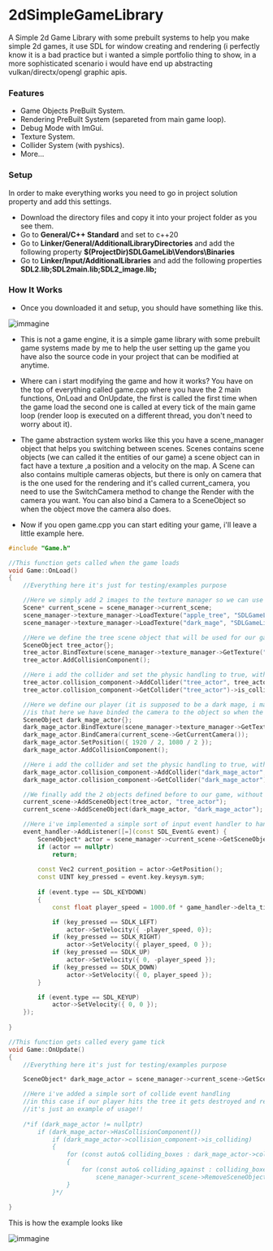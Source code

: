 # 2dSimpleGameLibrary

A Simple 2d Game Library with some prebuilt systems to help you make simple 2d games, it use SDL for window creating and rendering (i perfectly know it is a bad practice but i wanted a simple portfolio thing to show, in a more sophisticated scenario i would have end up abstracting vulkan/directx/opengl graphic apis.

### Features

- Game Objects PreBuilt System.
- Rendering PreBuilt System (separeted from main game loop).
- Debug Mode with ImGui.
- Texture System.
- Collider System (with pyshics).
- More...

### Setup 

In order to make everything works you need to go in project solution property and add this settings.
- Download the directory files and copy it into your project folder as you see them.
- Go to **General/C++ Standard** and set to c++20
- Go to **Linker/General/AdditionalLibraryDirectories** and add the following property **$(ProjectDir)SDLGameLib\Vendors\Binaries**
- Go to **Linker/Input/AdditionalLibraries** and add the following properties **SDL2.lib;SDL2main.lib;SDL2_image.lib;**

### How It Works
- Once you downloaded it and setup, you should have something like this.

![immagine](https://user-images.githubusercontent.com/85369525/207132906-8f2d8c28-3cea-42fe-805b-11840979baeb.png)

- This is not a game engine, it is a simple game library with some prebuilt game systems made by me to help the user setting up the game
 you have also the source code in your project that can be modified at anytime. 
- Where can i start modifying the game and how it works? You have on the top of everything called game.cpp where you have the 2 main functions, OnLoad and OnUpdate, the first is called the first time when the game load the second one is called at every tick of the main game loop (render loop is executed on a different thread, you don't need to worry about it).
- The game abstraction system works like this you have a scene_manager object that helps you switching between scenes. Scenes contains scene objects (we can called it the entities of our game) a scene object can in fact have a texture ,a position and a velocity on the map. A Scene can also contains multiple cameras objects, but there is only on camera that is the one used for the rendering and it's called current_camera, you need to use the SwitchCamera method to change the Render with the camera you want. You can also bind a Camera to a SceneObject so when the object move the camera also does. 

- Now if you open game.cpp you can start editing your game, i'll leave a little example here.

```c++
#include "Game.h"

//This function gets called when the game loads
void Game::OnLoad()
{
	//Everything here it's just for testing/examples purpose

	//Here we simply add 2 images to the texture manager so we can use it later, using the texture manager prevents loading the same texture multiple times leaking memory
	Scene* current_scene = scene_manager->current_scene;
	scene_manager->texture_manager->LoadTexture("apple_tree", "SDLGameLib/Resources/ExampleAssets/AppleTree.png");
	scene_manager->texture_manager->LoadTexture("dark_mage", "SDLGameLib/Resources/ExampleAssets/DarkMage.png");

	//Here we define the tree scene object that will be used for our game
	SceneObject tree_actor{};
	tree_actor.BindTexture(scene_manager->texture_manager->GetTexture("apple_tree"));
	tree_actor.AddCollisionComponent();

	//Here i add the collider and set the physic handling to true, without doing it we can go through objects even if there is a collider
	tree_actor.collision_component->AddCollider("tree_actor", tree_actor.GetPosition(), tree_actor.GetDimensions());
	tree_actor.collision_component->GetCollider("tree_actor")->is_collider_physics_enabled = true;

	//Here we define our player (it is supposed to be a dark mage, i made the image by myself ;P ) it still be a scene object, the only things here that differ from the tree object
	//is that here we have binded the camera to the object so when the object moves the camera moves with the player, simple enough!
	SceneObject dark_mage_actor{};
	dark_mage_actor.BindTexture(scene_manager->texture_manager->GetTexture("dark_mage"));
	dark_mage_actor.BindCamera(current_scene->GetCurrentCamera());
	dark_mage_actor.SetPosition({ 1920 / 2, 1080 / 2 });
	dark_mage_actor.AddCollisionComponent();

	//Here i add the collider and set the physic handling to true, without doing it we can go through objects even if there is a collider
	dark_mage_actor.collision_component->AddCollider("dark_mage_actor", dark_mage_actor.GetPosition(), dark_mage_actor.GetDimensions());
	dark_mage_actor.collision_component->GetCollider("dark_mage_actor")->is_collider_physics_enabled = true;

	//We finally add the 2 objects defined before to our game, without those lines the objects does not exist for our game!!!
	current_scene->AddSceneObject(tree_actor, "tree_actor");
	current_scene->AddSceneObject(dark_mage_actor, "dark_mage_actor");

	//Here i've implemented a simple sort of input event handler to handle player movement so we can move around
	event_handler->AddListener([=](const SDL_Event& event) {
		SceneObject* actor = scene_manager->current_scene->GetSceneObject("dark_mage_actor");
		if (actor == nullptr)
			return;
	
		const Vec2 current_position = actor->GetPosition();
		const UINT key_pressed = event.key.keysym.sym;
		
		if (event.type == SDL_KEYDOWN)
		{
			const float player_speed = 1000.0f * game_handler->delta_time;

			if (key_pressed == SDLK_LEFT)
				actor->SetVelocity({ -player_speed, 0});
			if (key_pressed == SDLK_RIGHT)
				actor->SetVelocity({ player_speed, 0 });
			if (key_pressed == SDLK_UP)
				actor->SetVelocity({ 0, -player_speed });
			if (key_pressed == SDLK_DOWN)
				actor->SetVelocity({ 0, player_speed });
		}

		if (event.type == SDL_KEYUP)
			actor->SetVelocity({ 0, 0 });
	});
	
}

//This function gets called every game tick
void Game::OnUpdate()
{
	//Everything here it's just for testing/examples purpose

	SceneObject* dark_mage_actor = scene_manager->current_scene->GetSceneObject("dark_mage_actor");

	//Here i've added a simple sort of collide event handling
	//in this case if our player hits the tree it gets destroyed and removed from our game
	//it's just an example of usage!!
	
	/*if (dark_mage_actor != nullptr)
		if (dark_mage_actor->HasCollisionComponent())
			if (dark_mage_actor->collision_component->is_colliding)
			{
				for (const auto& colliding_boxes : dark_mage_actor->collision_component->collision_list)
				{
					for (const auto& colliding_against : colliding_boxes.second)
						scene_manager->current_scene->RemoveSceneObject(colliding_against);
				}
			}*/
	
}
```

This is how the example looks like

![immagine](https://user-images.githubusercontent.com/85369525/207296935-e79c8936-5563-4471-a9b3-81e000d5b931.png)
